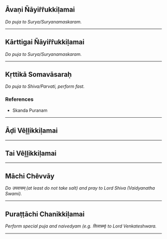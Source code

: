 ## Āvaṇi Ñāyir̂r̂ukkiḷamai
_Do puja to Surya/Suryanamaskaram._

---
## Kārttigai Ñāyir̂r̂ukkiḷamai
_Do puja to Surya/Suryanamaskaram._

---
## Kṛttikā Somavāsaraḥ
_Do puja to Shiva/Parvati, perform fast._
### References
* Skanda Puranam


---
## Āḍi Vêḻḻikkiḷamai


---
## Tai Vêḻḻikkiḷamai


---
## Māchi Chêvvāy
_Do उपवासम् (at least do not take salt) and pray to Lord Shiva (Vaidyanatha Swami)._

---
## Puraṭṭāchi Chanikkiḷamai
_Perform special puja and naivedyam (e.g. तिलान्नम्) to Lord Venkateshwara._

---
